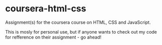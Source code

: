 # coursera-html-css
Assignment(s) for the coursera course on HTML, CSS and JavaScript.

This is mosly for personal use, but if anyone wants to check out my code for refference on their assignment - go ahead! 
